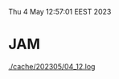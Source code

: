 Thu  4 May 12:57:01 EEST 2023
# JAM
<a href='./cache/202305/04_12.log'>./cache/202305/04_12.log</a>
